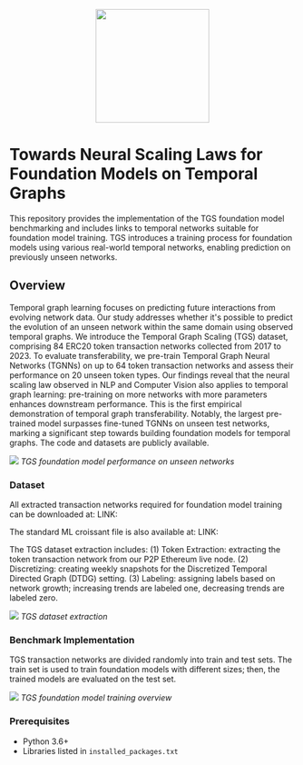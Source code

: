 <p align="center">
  <img width="200" height="200" src="https://github.com/benjaminnNgo/ScalingTGNs/tree/main/pic/TGS_Logo.png">
</p>

# Towards Neural Scaling Laws for Foundation Models on Temporal Graphs

This repository provides the implementation of the TGS foundation model benchmarking and includes links to temporal networks suitable for foundation model training. TGS introduces a training process for foundation models using various real-world temporal networks, enabling prediction on previously unseen networks.

## Overview
Temporal graph learning focuses on predicting future interactions from evolving network data. Our study addresses whether it's possible to predict the evolution of an unseen network within the same domain using observed temporal graphs. We introduce the Temporal Graph Scaling (TGS) dataset, comprising 84 ERC20 token transaction networks collected from 2017 to 2023. To evaluate transferability, we pre-train Temporal Graph Neural Networks (TGNNs) on up to 64 token transaction networks and assess their performance on 20 unseen token types. Our findings reveal that the neural scaling law observed in NLP and Computer Vision also applies to temporal graph learning: pre-training on more networks with more parameters enhances downstream performance. This is the first empirical demonstration of temporal graph transferability. Notably, the largest pre-trained model surpasses fine-tuned TGNNs on unseen test networks, marking a significant step towards building foundation models for temporal graphs. The code and datasets are publicly available.

![](https://github.com/benjaminnNgo/ScalingTGNs/tree/main/pic/Foundation_training_v5.tiff.png)
*TGS foundation model performance on unseen networks*

### Dataset
All extracted transaction networks required for foundation model training can be downloaded at:
LINK:

The standard ML croissant file is also available at:
LINK:

The TGS dataset extraction includes: 
(1) Token Extraction: extracting the token transaction network from our P2P Ethereum live node. 
(2) Discretizing: creating weekly snapshots for the Discretized Temporal Directed Graph (DTDG) setting. 
(3) Labeling: assigning labels based on network growth; increasing trends are labeled one, decreasing trends are labeled zero.

![](https://github.com/benjaminnNgo/ScalingTGNs/tree/main/pic/Foundation_training_v5.Data_Processing_V1.png)
*TGS dataset extraction*

### Benchmark Implementation

 TGS transaction networks are divided randomly into train and test sets. The train set is used to train foundation models with different sizes; then, the trained models are evaluated on the test set.

![](https://github.com/benjaminnNgo/ScalingTGNs/tree/main/pic/Foundation_training_v5.tiff.png)
*TGS foundation model training overview*

### Prerequisites

- Python 3.6+
- Libraries listed in `installed_packages.txt`





